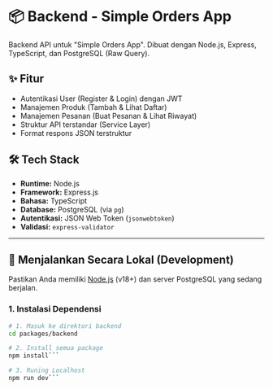 # 📦 Backend - Simple Orders App

Backend API untuk "Simple Orders App". Dibuat dengan Node.js, Express, TypeScript, dan PostgreSQL (Raw Query).

## ✨ Fitur

- Autentikasi User (Register & Login) dengan JWT
- Manajemen Produk (Tambah & Lihat Daftar)
- Manajemen Pesanan (Buat Pesanan & Lihat Riwayat)
- Struktur API terstandar (Service Layer)
- Format respons JSON terstruktur

## 🛠️ Tech Stack

- **Runtime:** Node.js
- **Framework:** Express.js
- **Bahasa:** TypeScript
- **Database:** PostgreSQL (via `pg`)
- **Autentikasi:** JSON Web Token (`jsonwebtoken`)
- **Validasi:** `express-validator`

---

## 🚀 Menjalankan Secara Lokal (Development)

Pastikan Anda memiliki [Node.js](https://nodejs.org/) (v18+) dan server PostgreSQL yang sedang berjalan.

### 1. Instalasi Dependensi

```bash
# 1. Masuk ke direktori backend
cd packages/backend

# 2. Install semua package
npm install```

# 3. Runing Localhost
npm run dev```

